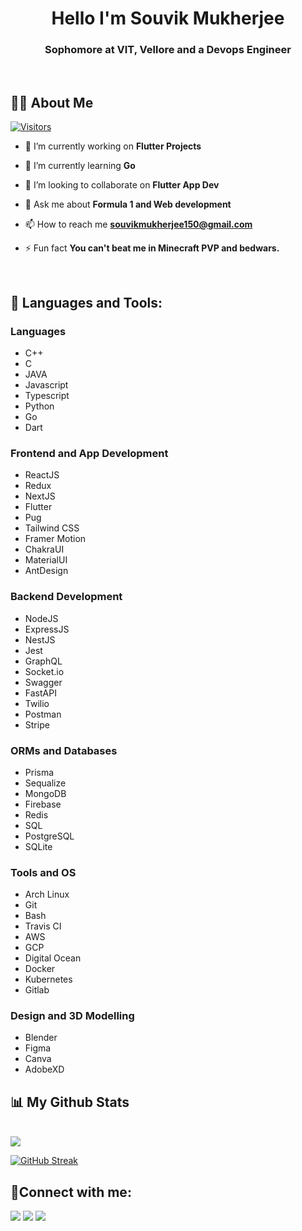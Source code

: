 <h1 align="center">Hello I'm Souvik Mukherjee</h1>
<h3 align="center">Sophomore at VIT, Vellore and a Devops Engineer</h3>

<br>

## 🙋‍♂️ About Me  
[![Visitors](https://api.visitorbadge.io/api/visitors?path=github.com%2Fsouvik150&countColor=%23263759)](https://visitorbadge.io/status?path=github.com%2Fsouvik150)

- 🔭 I’m currently working on **Flutter Projects**

- 🌱 I’m currently learning **Go**

- 👯 I’m looking to collaborate on **Flutter App Dev**

- 💬 Ask me about **Formula 1 and Web development**

- 📫 How to reach me **souvikmukherjee150@gmail.com**

- ⚡ Fun fact **You can't beat me in Minecraft PVP and bedwars.**
<br>

## 🚀 Languages and Tools:
<p align="left"> 

### Languages
* C++
* C
* JAVA
* Javascript
* Typescript
* Python
* Go
* Dart

### Frontend and App Development

* ReactJS
* Redux
* NextJS
* Flutter
* Pug
* Tailwind CSS
* Framer Motion
* ChakraUI
* MaterialUI
* AntDesign
 
### Backend Development
 
* NodeJS
* ExpressJS
* NestJS
* Jest
* GraphQL
* Socket.io
* Swagger
* FastAPI
* Twilio
* Postman
* Stripe
 
### ORMs and Databases 

* Prisma
* Sequalize
* MongoDB
* Firebase
* Redis
* SQL
* PostgreSQL
* SQLite

### Tools and OS

* Arch Linux
* Git
* Bash
* Travis CI
* AWS
* GCP
* Digital Ocean
* Docker 
* Kubernetes
* Gitlab


### Design and 3D Modelling

 * Blender
 * Figma
 * Canva
 * AdobeXD

</p>

## 📊 My Github Stats

<br>
<img src="https://github-readme-stats.vercel.app/api?username=souvik150&&show_icons=true&title_color=ffffff&icon_color=bb2acf&text_color=daf7dc&bg_color=151515">
<br>

[![GitHub Streak](https://streak-stats.demolab.com?user=souvik150&theme=dark&border_radius=4.7)](https://git.io/streak-stats)



## 🤝Connect with me:
<p align="left">

<a href = "https://www.linkedin.com/in/souvik-mukherjee-355943123/"><img src="https://img.icons8.com/fluent/48/000000/linkedin.png"/></a>
<a href = "https://twitter.com/souvik150/"><img src="https://img.icons8.com/fluent/48/000000/twitter.png"/></a>
<a href = "https://www.instagram.com/souvik150.yaml/"><img src="https://img.icons8.com/fluent/48/000000/instagram-new.png"/></a>
  
</p>



